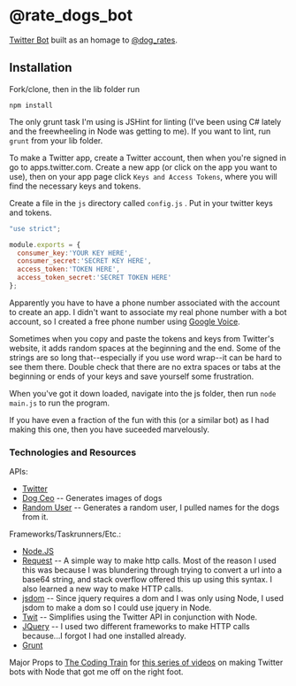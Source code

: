 # @rate_dogs_bot

[Twitter Bot](https://twitter.com/dog_rates_bot) built as an homage to [@dog_rates](https://twitter.com/dog_rates).

## Installation

Fork/clone, then in the lib folder run

```
npm install
```

The only grunt task I'm using is JSHint for linting (I've been using C# lately and the freewheeling in Node was getting to me). If you want to lint, run ```grunt``` from your lib folder.

To make a Twitter app, create a Twitter account, then when you're signed in go to apps.twitter.com. Create a new app (or click on the app you want to use), then on your app page click ```Keys and Access Tokens```, where you will find the necessary keys and tokens.

Create a file in the ```js``` directory called ```config.js``` . Put in your twitter keys and tokens.

```javascript
"use strict";

module.exports = {
  consumer_key:'YOUR KEY HERE',
  consumer_secret:'SECRET KEY HERE',
  access_token:'TOKEN HERE',
  access_token_secret:'SECRET TOKEN HERE'
};

```

Apparently you have to have a phone number associated with the account to create an app. I didn't want to associate my real phone number with a bot account, so I created a free phone number using [Google Voice](https://voice.google.com/).

Sometimes when you copy and paste the tokens and keys from Twitter's website, it adds random spaces at the beginning and the end. Some of the strings are so long that--especially if you use word wrap--it can be hard to see them there. Double check that there are no extra spaces or tabs at the beginning or ends of your keys and save yourself some frustration.

When you've got it down loaded, navigate into the js folder, then run ```node main.js``` to run the program.

If you have even a fraction of the fun with this (or a similar bot) as I had making this one, then you have suceeded marvelously.

### Technologies and Resources

APIs:

 * [Twitter](dev.twitter.com)
 * [Dog Ceo](https://dog.ceo/dog-api/ ) -- Generates images of dogs
 * [Random User](https://randomuser.me/ ) -- Generates a random user, I pulled names for the dogs from it.

Frameworks/Taskrunners/Etc.:

 * [Node.JS](https://nodejs.org/en/)
 * [Request](https://github.com/request/request) -- A simple way to make http calls. Most of the reason I used this was because I was blundering through trying to convert a url into a base64 string, and stack overflow offered this up using this syntax. I also learned a new way to make HTTP calls.
 * [jsdom](https://github.com/tmpvar/jsdom) -- Since jquery requires a dom and I was only using Node, I used jsdom to make a dom so I could use jquery in Node.
 * [Twit](https://github.com/ttezel/twit) -- Simplifies using the Twitter API in conjunction with Node.
 * [JQuery](https://jquery.com/) -- I used two different frameworks to make HTTP calls because...I forgot I had one installed already.
 * [Grunt](https://gruntjs.com/)

Major Props to [The Coding Train](https://www.youtube.com/channel/UCvjgXvBlbQiydffZU7m1_aw) for [this series of videos](https://www.youtube.com/watch?v=RF5_MPSNAtU) on making Twitter bots with Node that got me off on the right foot.
